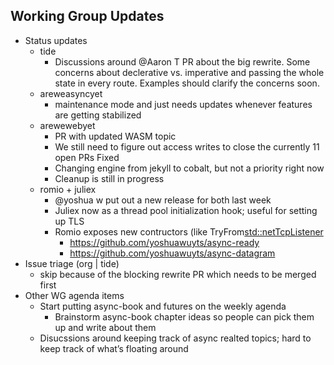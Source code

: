 ## Working Group Updates
  - Status updates
    - tide
      - Discussions around @Aaron T PR about the big rewrite. Some concerns about declerative vs. imperative and passing the whole state in every route. Examples should clarify the concerns soon.
    - areweasyncyet
      - maintenance mode and just needs updates whenever features are getting stabilized
    - arewewebyet
      - PR with updated WASM topic
      - We still need to figure out access writes to close the currently 11 open PRs Fixed
      - Changing engine from jekyll to cobalt, but not a priority right now
      - Cleanup is still in progress
    - romio + juliex
      - @yoshua w put out a new release for both last week
      - Juliex now as a thread pool initialization hook; useful for setting up TLS
      - Romio exposes new contructors (like TryFrom<std::netTcpListener>
        - https://github.com/yoshuawuyts/async-ready
        - https://github.com/yoshuawuyts/async-datagram
  - Issue triage (org | tide)
    - skip because of the blocking rewrite PR which needs to be merged first
  - Other WG agenda items
    - Start putting async-book and futures on the weekly agenda
      - Brainstorm async-book chapter ideas so people can pick them up and write about them
    - Disucssions around keeping track of async realted topics; hard to keep track of what’s floating around
